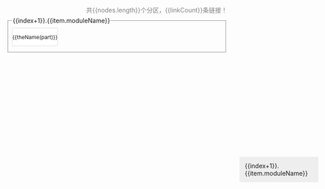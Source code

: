 <!-- 引入 layui.css -->
<link href="https://cdn.jsdelivr.net/npm/layui@2.7.6/dist/css/layui.css" rel="stylesheet">

<style type="text/css">
.layui-row{
    display: flex;
    flex-flow: row wrap;
    align-content: space-between;
}
.layui-row a:hover{
    text-decoration:underline;
}
.layui-row div{
    border:1px solid #ddd;
    height:40px;
    display: flex;
    flex-flow: row wrap;
    align-content: center;
    justify-content: center;
    margin-bottom: 5px;
    margin-right: 5px;
    border-radius: 2px;
    font-size: 12px;
}

.layui-row .no {
    background-color: white;
    color: black;
}
.nav{
    position: fixed;
    top: 10%;
    width: 160px;
    right: 20px;
    z-index: 999;
    background: #eee;
    padding: 10px;
}
.nav a{
    display: block;
    padding: 2px;
}
.stat{
    height:30px;
    line-height:30px;
    color: gray;
    text-align: right;
}
</style>

<div id="container" >
    <div class="stat">共{{nodes.length}}个分区，{{linkCount}}条链接！</div>
    <div class="nav">
        <a v-for="(item,index) in nodes" :href="aHref(item)">{{index+1}}.{{item.moduleName}}</a>
    </div>
    <fieldset class="layui-elem-field" style="padding: 8px;" v-for="(item,index) in nodes">
        <a :id="item.moduleId" style="position: relative;top:-50px;"></a>
        <legend>{{index+1}}.{{item.moduleName}}</legend>
        <div class="layui-row">
            <div class="layui-col-xs12 layui-col-sm12 layui-col-md2 no" v-for="(part,index) in item.parts">
                <a :href="theHref(part)" target="_blank">{{theName(part)}}</a>
            </div>
    </fieldset>
</div>

<script>
    (function(){
         new Vue({
            el:'#container',
            data() {
                return {
                    nodes: [
                        {
                            moduleId: 'my-project',
                            moduleName: '我的项目',
                            parts:[
                                    '项目资源分布@https://mg.meiflower.top/personal/project',
                                    '我的项目@https://gitee.com/mgang/my-project',
                                    '猫大刚主页@https://mg.meiflower.top/',
                                    '我的计划@https://mg.meiflower.top/plan/',
                                    '我的博客@https://mg.meiflower.top/mb/',
                                    'marp分享@http://marp.meiflower.top/',
                                    '待办列表@http://todo.meiflower.top/',
                                    'mango-kit@https://github.com/mg0324/mango-kit',
                                    '妙娃miaowa@https://mmtdd.gitee.io/miaowa/#/',
                                    'B站工具bup@https://gitee.com/mgang/my-project/tree/master/bup',
                                    'jmedis@https://gitee.com/mangoorg/jmedis',
                                    'idea启动插件@https://gitee.com/mgang/idea-plugin-start-time',
                                    '我的分享@https://gitee.com/mgang/my-share',
                                    'leetcode刷题笔记@https://gitee.com/mgang/leet-code',
                                    'B站web直播入口@https://live.bilibili.com/p/html/web-hime/index.html?visit_id=287t35tjj1us',
                                    '苹果icloud云盘@https://www.icloud.com.cn/'
                                    
                            ]
                        },
                        {
                            moduleId: 'about-hardware',
                            moduleName: '硬件相关',
                            use: false,
                            parts:[
                                    '桌面CPU性能天梯图@https://www.mydrivers.com/zhuanti/tianti/cpu/index.html',
                                    '桌面显卡天梯图@https://www.mydrivers.com/zhuanti/tianti/gpu/index.html',
                                    '鲁大师天梯榜@https://www.ludashi.com/rank/index.html'
                            ]
                        },
                        {
                            moduleId: 'about-note',
                            moduleName: '笔记相关',
                            parts:[
                                    'mangodoc@https://mangodoc.meiflower.top',
                                    'mangodoc-template@https://mangodoc-template.meiflower.top',
                                    'docsify-template@http://docsify-template.meiflower.top/#/',
                                    'docsify-note@http://docsify-note.meiflower.top/#/',
                                    '大刚学算法@https://alg.meiflower.top/#/',
                                    '大刚学设计模式@https://dp.meiflower.top/#/',
                                    'Java学习体系文档@https://java.meiflower.top/#/',
                                    '走上架构之路@https://arch.meiflower.top/#/',
                                    'CPU修行文档@https://scpu.netlify.app/#/',
                                    '大刚学MySQL@https://mysql.meiflower.top/#/'
                                    
                            ]
                        },
                        {
                            moduleId: 'for-read',
                            moduleName: '阅读资源',
                            parts:[
                                'zlibrary@https://z-library.sk/',
                                '图书廊@https://www.tuishulang.com/',
                                '谷歌学术搜索@https://scholar.google.com/schhp?hl=zh-CN&as_sdt=2007'
                            ]
                        },
                        {
                            moduleId: 'offen-tool',
                            moduleName: '常用工具',
                            parts:[
                                '金山文档@https://www.kdocs.cn/latest',
                                'chrome商店@https://chrome.google.com/webstore/category/extensions',
                                '定稿设计@https://gd74865930.qiye.gaoding.com/smartdesign',
                                '百度统计@https://tongji.baidu.com/main/homepage/22511391/homepage/index',
                                '图片转base64@https://kz16.top/png2base64.html',
                                '谷歌翻译@https://translate.google.com.hk/?hl=zh-CN&sourceid=cnhp',
                                'processon@https://www.processon.com/login',
                                'drawio@https://app.diagrams.net/',
                                '华为云容器服务@https://console.huaweicloud.com/swr/?agencyId=9fb50aa2b84e4d9f820bb6d32ca2b5ab&region=cn-south-1&locale=zh-cn#/swr/warehouse/detail/hw_008618613073290_01/mangoorg/flask-api/guide',
                                'doocs md@https://doocs.gitee.io/md/',
                                'mvnrepository@https://mvnrepository.com/',
                                'favicon@https://favicon.io/',
                                'logo生成@https://www.logosc.cn/make',
                                'boss招聘@https://www.zhipin.com/shenzhen/',
                                '图片压缩@https://tinypng.com/',
                                '即时设计@https://js.design/workspace',
                                '可画设计@https://www.canva.cn/',
                                '可画视频编辑@https://www.canva.cn/design/DAFz6qoiO6Y/6Avs1vl-RckbASeqI9gn1g/edit'

                            ]
                        },
                        {
                            moduleId: 'offen-email',
                            moduleName: '常用邮箱',
                            parts:[
                                'QQ邮箱@https://mail.qq.com/cgi-bin/frame_html?sid=05f9Ec9lbnidJGUG&r=f6adff210c8f5793ce3d74cfcaa93fde&lang=zh',
                                '163邮箱@https://mail.163.com/',
                                'icloud邮箱@https://www.icloud.com.cn/mail/',
                                'iconfont@https://www.iconfont.cn/manage/index?manage_type=myprojects&projectId=4036078'
                            ]
                        },
                        {
                            moduleId: 'about-domain',
                            moduleName: '域名相关',
                            parts:[
                                'Free DNS@https://dns.he.net/index.cgi',
                                'ssl证书申请@https://freessl.cn/'
                            ]
                        },
                        {
                            moduleId: 'self-up',
                            moduleName: '自媒体运营',
                            parts:[
                                '小红书@https://creator.xiaohongshu.com/new/home?source=official',
                                '我的B站空间@https://space.bilibili.com/1174515315',
                                '可画设计@https://www.canva.cn/',
                                'svg转png@https://www.svgviewer.dev/svg-to-png'
                            ]
                        },
                        {
                            moduleId: 'ai-about',
                            moduleName: 'AI相关',
                            parts:[
                                '深度求索@https://chat.deepseek.com/',
                                'ChatGPT@https://chatgpt.com/',
                                'Poe AI@https://poe.com/',
                                'ChatOpens@https://www.chatopens.com/',
                                '硅基流动模型工厂@https://cloud.siliconflow.cn/models',
                                '火山方舟@https://console.volcengine.com/ark/region:ark+cn-beijing/experience/chat',
                                'Claude@https://claude.ai/chat/e9a44cfc-e12d-49cc-b9e7-85ef6dd587d2',
                                '问小白@https://www.wenxiaobai.com/chat/200006',
                                '豆包@https://www.doubao.com/chat/?from_login=1&login_source=chat',
                                'Kimi@https://kimi.moonshot.cn/',
                                '智普清言@https://chatglm.cn/main/alltoolsdetail',
                                'Grok@https://grok.com/',
                                'groq@https://groq.com/',
                                'cloudflare ai playground@https://playground.ai.cloudflare.com/',
                                '林哥的大模型野榜@https://lyihub.com/chat',
                                'AI合集@https://github.com/LiLittleCat/awesome-free-chatgpt',
                                '文心一言@https://yiyan.baidu.com/',
                                '通义千问@https://tongyi.aliyun.com/',
                                '360GPT@https://www.so.com/zt/invite.html#/',
                                '星火认知@https://xinghuo.xfyun.cn/',
                                'huggingface chat@https://huggingface.co/chat/',
                                'picsart@https://picsart.com/create',
                                'freegpt@https://freegpt.one/',
                                'ai排行榜@https://chat.lmsys.org/',
                                'google aistudio@https://aistudio.google.com/app/prompts/new_chat',
                                'huggingface@https://huggingface.co/',
                                '模搭@https://www.modelscope.cn/models',
                                'ollama@https://ollama.com/',
                                'wps AI@https://ai.wps.cn/',
                                'AI论文@https://bohrium.dp.tech/',
                                'fastgpt@https://cloud.fastgpt.cn/chat?appId=678a6fa51b052aaa9de3e95a'
                            ]
                        },
                        {
                            moduleId: 'outside',
                            moduleName: '外面的世界',
                            parts:[
                                'X.com@https://x.com/home'
                            ]
                        },
                        {
                            moduleId: 'sms-platform',
                            moduleName: '短信激活',
                            parts:[
                                'sms-activate@https://sms-activate.io/cn'
                            ]
                        },
                        {
                            moduleId: 'res-about',
                            moduleName: '资源清单',
                            parts:[
                                '云资源合集@https://gist.github.com/imba-tjd/d73258f0817255dbe77d64d40d985e76'
                            ]
                        }, 
                        {
                            moduleId: 'free-paas',
                            moduleName: 'paas平台/云平台',
                            parts:[
                                'fly.io@https://fly.io/dashboard',
                                'Railway@https://railway.app/dashboard',
                                'netlify@https://app.netlify.com/',
                                'vercel@https://vercel.com/dashboard',
                                'cloudflare@https://dash.cloudflare.com/',
                                'render@https://dashboard.render.com/web/srv-ckq83he2eoec739dofe0/settings',
                                'sealos云操作系统@https://bja.sealos.run/',
                                '杭州sealos@https://hzh.sealos.run/'
                            ]
                        },
                        {
                            moduleId: 'vm-container',
                            moduleName: '虚拟机容器相关',
                            parts:[
                                'Multipass@https://multipass.run/install',
                                'Podman@https://podman-desktop.io/downloads',
                                'Docker@https://www.docker.com/products/docker-desktop/'
                            ]
                        },
                        {
                            moduleId: 'online-coder',
                            moduleName: '在线代码编辑',
                            parts:[
                                'codesandbox@https://codesandbox.io/dashboard/recent',
                                'codepen@https://codepen.io/mg0324/pen/WNaZwYX',
                                'jsfiddle@https://jsfiddle.net/user/fiddles/all/',
                                'onlinegdb在线编辑器@https://www.onlinegdb.com/'
                            ]
                        },
                        {
                            moduleId: 'resource-nav',
                            moduleName: '资源导航',
                            parts:[
                                '千库网@https://588ku.com/so/shuqianye/',
                                '胖虎的工具箱@https://www.955code.com/',
                                'JDK11下载@https://blog.lupf.cn/articles/2022/02/24/1645713619397.html#toc_h2_17',
                                '各操作系统包@https://pkgs.org/'
                            ]
                        },
                        {
                            moduleId: 'front-ui',
                            moduleName: '前端UI库',
                            parts:[
                                'Layui@https://layui.gitee.io/v2/',
                                'heyui@https://www.heyui.top/',
                                '热门前端@https://mg.meiflower.top/skill/front/all'
                            ]
                        },
                        {
                            moduleId: 'cross-sale',
                            moduleName: '跨境电商运营',
                            parts:[
                                '速卖通@https://gsp.aliexpress.com/',
                                '17Track@https://www.17track.net/zh-cn'
                            ]
                        },
                        {
                            moduleId: 'code-manage',
                            moduleName: '代码托管',
                            parts:[
                                'Gitee@https://gitee.com/mgang',
                                'Github@https://github.com/mg0324',
                                'NPM packages@https://www.npmjs.com/settings/mgang/packages',
                                'DockerHub@https://hub.docker.com/'
                            ]
                        },
                        {
                            moduleId: 'open-project',
                            moduleName: '开源项目',
                            parts:[
                                    '深度学习飞桨@https://www.paddlepaddle.org.cn/',
                                    '网络工具frp@https://github.com/fatedier/frp',
                                    'spring-boot-demo@https://github.com/xkcoding/spring-boot-demo',
                                    'spring-brick@https://gitee.com/starblues/springboot-plugin-framework-parent',
                                    'sofa-jarslink@https://github.com/sofastack/sofa-jarslink',
                                    'JavaGuide轻量级http框架@https://github.com/Snailclimb/jsoncat',
                                    '代码导航@https://github.com/liyupi/code-nav',
                                    '微信Markdown编辑器@https://github.com/doocs/md'
                            ]
                        },
                        {
                            moduleId: 'al-study',
                            moduleName: '算法学习',
                            parts:[
                                '左神算法@https://github.com/mg0324/zuoshen-algorithm',
                                '算法4可视化@https://algs4.cs.princeton.edu/home/',
                                '牛客网@https://www.nowcoder.com/users/204732625',
                                '力扣@https://leetcode.cn/u/mangomei/',
                                'labuladong算法笔记@https://labuladong.online/algo/',
                                '代码随想录@https://programmercarl.com/',
                                '算法可视化visualgo@https://visualgo.net/zh',
                                '代码可视化@https://algorithm-visualizer.org/'
                            ]
                        },
                        {
                            moduleId: 'it-man',
                            moduleName: 'IT大牛',
                            parts:[
                                'JavaGuide@https://github.com/Snailclimb',
                                'toBeBetterJavaer@https://github.com/itwanger/toBeBetterJavaer',
                                '龙进的博客@https://longjin666.cn/',
                                'liyupi@https://github.com/liyupi'
                            ]
                        },
                        {
                            moduleId: 'rspb',
                            moduleName: '树莓派',
                            parts:['树莓派操作系统@https://www.raspberrypi.com/software/operating-systems/']
                        },
                        {
                            moduleId: 'doc-about',
                            moduleName: '文档相关',
                            parts:[
                                'python-selenium3@https://python-selenium-zh.readthedocs.io/zh_CN/latest/',
                                'python-argparse@https://docs.python.org/zh-cn/3/library/argparse.html#',
                                'python-random@http://study.yali.edu.cn/pythonhelp/library/random.html',
                                'giscus app@https://giscus.app/zh-CN'
                            ]
                        },
                        {
                            moduleId: 'my-res',
                            moduleName: '我的资源',
                            parts:[
                                '我的蓝奏云@https://pc.woozooo.com/mydisk.php',
                                '七牛云oss@https://portal.qiniu.com/kodo/bucket/resource-v2?bucketName=mango',
                                '百度网盘@https://pan.baidu.com/',
                                '芒果网盘@http://disk.meiflower.top/',
                                'npm包@https://www.npmjs.com/'

                            ]
                        },
                        {
                            moduleId: 'cloud-parter',
                            moduleName: '云推广',
                            parts:[
                                '七牛云推广@https://portal.qiniu.com/cps/overview',
                                '腾讯云推广@https://console.cloud.tencent.com/spread/overview',
                                '阿里云推广@https://promotion.aliyun.com/ntms/yunparter/personal-center.html#/month-task',
                                '亿速云推广@https://uc2.yisu.com/index.php/parter/activity/index.html',
                                '看云推广@https://www.kancloud.cn/setting/parter'
                            ]
                        },
                        {
                            moduleId: 'sol-thing',
                            moduleName: '社会事宜',
                            parts:[
                                '广东交通局@https://gab.122.gov.cn/m/login',
                                '灵活就业事项@https://www.gdzwfw.gov.cn/portal/v2/search?region=440300&keyword=%E7%81%B5%E6%B4%BB%E5%B0%B1%E4%B8%9A&areaCode=440300&departmentCode=&onlyCorrespondingLevel=0&type=',
                                '深圳市公安局业务@https://msjw.ga.sz.gov.cn/?serviceType=1'
                            ]
                        },
                        {
                            moduleId: 'yl-res',
                            moduleName: '娱乐资源',
                            parts:[
                                '免费mp3@https://music.y444.cn/#/',
                                '腾讯视频@https://v.qq.com/'
                            ]
                        },
                        {
                            moduleId: 'store-img',
                            moduleName: '收藏图',
                            parts:[
                                '中国地图@https://www.gov.cn/xhtml/2016gov/images/guoqing/bigmap.jpg',
                            ]
                        },
                        {
                            moduleId: 'useful-tool',
                            moduleName: '有用工具',
                            parts:[
                                'HEU_KMS_Activator激活工具@https://github.com/zbezj/HEU_KMS_Activator/',
                                '西游VPN@https://xiyoulink.net/',
                                'jimmmVPN@https://jimmm.life/system/dashboard',
                                'OBS录屏软件@https://obsproject.com/welcome'
                            ]
                        },
                        {
                            moduleId: 'for-miaowa',
                            moduleName: '妙娃工具',
                            parts:[
                                'ChromeDriver下载@https://googlechromelabs.github.io/chrome-for-testing/#stable'
                            ]
                        }
                    ]
                };
            },
            computed: {
                linkCount(){
                    var sum = 0;
                    for(var node of this.nodes){
                        sum += node.parts.length;
                    }
                    return sum;
                }
            },
            methods: {
                aHref(v){
                    return window.location.href + "?id=" + v.moduleId;
                },
                theName(v){
                    return v.split('@')[0];
                },
                theHref(v){
                    return v.split('@')[1];
                }
            }
        });
    })();
</script>